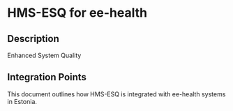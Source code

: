 # HMS-ESQ for ee-health

## Description

Enhanced System Quality

## Integration Points

This document outlines how HMS-ESQ is integrated with ee-health systems in Estonia.
